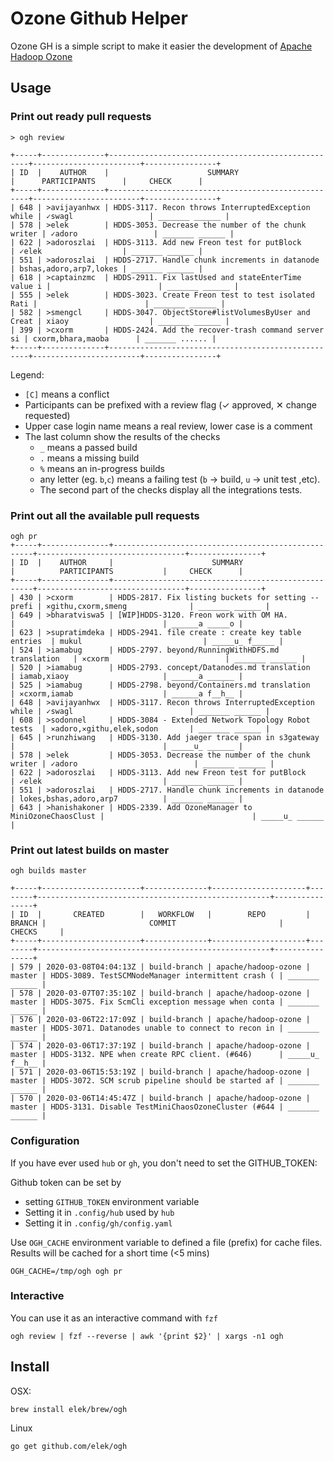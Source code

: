 # Ozone Github Helper

Ozone GH is a simple script to make it easier the development of [Apache Hadoop Ozone](https://hadoop.apache.org/ozone)

## Usage

### Print out ready pull requests

```
> ogh review

+-----+--------------+----------------------------------------------------+------------------------+----------------+
| ID  |    AUTHOR    |                      SUMMARY                       |      PARTICIPANTS      |     CHECK      |
+-----+--------------+----------------------------------------------------+------------------------+----------------+
| 648 | >avijayanhwx | HDDS-3117. Recon throws InterruptedException while | ✓swagl                 | _______ ______ |
| 578 | >elek        | HDDS-3053. Decrease the number of the chunk writer | ✓adoro                 | _______ ______ |
| 622 | >adoroszlai  | HDDS-3113. Add new Freon test for putBlock         | ✓elek                  | _______ ______ |
| 551 | >adoroszlai  | HDDS-2717. Handle chunk increments in datanode     | bshas,adoro,arp7,lokes | _______ ______ |
| 618 | >captainzmc  | HDDS-2911. Fix lastUsed and stateEnterTime value i |                        | _______ ______ |
| 555 | >elek        | HDDS-3023. Create Freon test to test isolated Rati |                        | _______ ______ |
| 582 | >smengcl     | HDDS-3047. ObjectStore#listVolumesByUser and Creat | xiaoy                  | _______ ______ |
| 399 | >cxorm       | HDDS-2424. Add the recover-trash command server si | cxorm,bhara,maoba      | _______ ...... |
+-----+--------------+----------------------------------------------------+------------------------+----------------+
```

Legend: 
 * `[C]` means a conflict
 *  Participants can be prefixed with a review flag (✓ approved, ✕ change requested)
   * Upper case login name means a real review, lower case is a comment
 * The last column show the results of the checks
   * `_` means a passed build
   * `.` means a missing build
   * `%` means an in-progress builds
   * any letter (eg. `b`,`c`) means a failing test (`b` -> build, `u` -> unit test ,etc). 
   * The second part of the checks display all the integrations tests. 

### Print out all the available pull requests

```
ogh pr
+-----+---------------+----------------------------------------------------+---------------------------------+----------------+
| ID  |    AUTHOR     |                      SUMMARY                       |          PARTICIPANTS           |     CHECK      |
+-----+---------------+----------------------------------------------------+---------------------------------+----------------+
| 430 | >cxorm        | HDDS-2817. Fix listing buckets for setting --prefi | ✕githu,cxorm,smeng              | _______ ______ |
| 649 | >bharatviswa5 | [WIP]HDDS-3120. Freon work with OM HA.             |                                 | ______a _____o |
| 623 | >supratimdeka | HDDS-2941. file create : create key table entries  | mukul                           | _____u_ f_____ |
| 524 | >iamabug      | HDDS-2797. beyond/RunningWithHDFS.md translation   | ✕cxorm                          | _______ ______ |
| 520 | >iamabug      | HDDS-2793. concept/Datanodes.md translation        | iamab,xiaoy                     | ______a ______ |
| 525 | >iamabug      | HDDS-2798. beyond/Containers.md translation        | ✕cxorm,iamab                    | ______a f__h__ |
| 648 | >avijayanhwx  | HDDS-3117. Recon throws InterruptedException while | ✓swagl                          | _______ ______ |
| 608 | >sodonnel     | HDDS-3084 - Extended Network Topology Robot tests  | ✕adoro,✕githu,elek,sodon       | _______ ______ |
| 645 | >runzhiwang   | HDDS-3130. Add jaeger trace span in s3gateway      |                                 | _____u_ ______ |
| 578 | >elek         | HDDS-3053. Decrease the number of the chunk writer | ✓adoro                          | _______ ______ |
| 622 | >adoroszlai   | HDDS-3113. Add new Freon test for putBlock         | ✓elek                           | _______ ______ |
| 551 | >adoroszlai   | HDDS-2717. Handle chunk increments in datanode     | lokes,bshas,adoro,arp7          | _______ ______ |
| 643 | >hanishakoner | HDDS-2339. Add OzoneManager to MiniOzoneChaosClust |                                 | _____u_ ______ |
```

### Print out latest builds on master

```
ogh builds master

+-----+----------------------+--------------+---------------------+--------+----------------------------------------------------+----------------+
| ID  |       CREATED        |   WORKFLOW   |        REPO         | BRANCH |                       COMMIT                       |     CHECKS     |
+-----+----------------------+--------------+---------------------+--------+----------------------------------------------------+----------------+
| 579 | 2020-03-08T04:04:13Z | build-branch | apache/hadoop-ozone | master | HDDS-3089. TestSCMNodeManager intermittent crash ( | _______ ______ |
| 578 | 2020-03-07T07:35:10Z | build-branch | apache/hadoop-ozone | master | HDDS-3075. Fix ScmCli exception message when conta | _______ ______ |
| 576 | 2020-03-06T22:17:09Z | build-branch | apache/hadoop-ozone | master | HDDS-3071. Datanodes unable to connect to recon in | _______ ______ |
| 574 | 2020-03-06T17:37:19Z | build-branch | apache/hadoop-ozone | master | HDDS-3132. NPE when create RPC client. (#646)      | _____u_ f__h__ |
| 571 | 2020-03-06T15:53:19Z | build-branch | apache/hadoop-ozone | master | HDDS-3072. SCM scrub pipeline should be started af | _______ ______ |
| 570 | 2020-03-06T14:45:47Z | build-branch | apache/hadoop-ozone | master | HDDS-3131. Disable TestMiniChaosOzoneCluster (#644 | _______ ______ |
```

### Configuration

If you have ever used `hub` or `gh`, you don't need to set the GITHUB_TOKEN:

Github token can be set by

 * setting `GITHUB_TOKEN` environment variable
 * Setting it in `.config/hub` used by `hub`
 * Setting it in `.config/gh/config.yaml`

Use `OGH_CACHE` environment variable to defined a file (prefix) for cache files. Results will be cached for a short time (<5 mins)

```
OGH_CACHE=/tmp/ogh ogh pr
 ```

### Interactive

You can use it as an interactive command with `fzf`

```
ogh review | fzf --reverse | awk '{print $2}' | xargs -n1 ogh
```

## Install

OSX:

```
brew install elek/brew/ogh
```

Linux

```
go get github.com/elek/ogh
```

